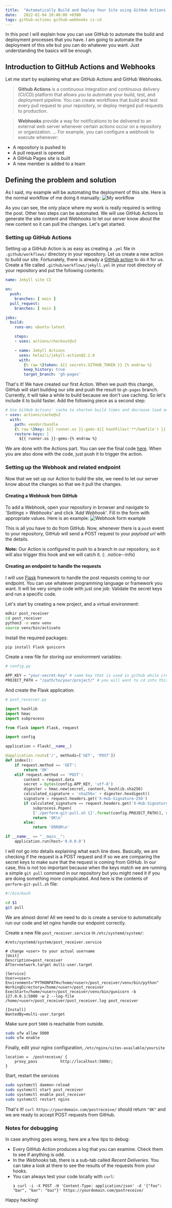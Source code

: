 ```yaml
---
title:  "Automatically Build and Deploy Your Site using GitHub Actions and Webhooks"
date:   2022-01-04 20:40:00 +0300
tags: github-actions github-webhooks ci-cd
---
```

In this post I will explain how you can use GitHub to automate the build and deployment processes that you have. I am going to automate the deployment of this site but you can do whatever you want. Just understanding the basics will be enough. 


## Introduction to GitHub Actions and Webhooks
Let me start by explaining what are GitHub Actions and GitHub Webhooks. 

> **Github Actions** is a continuous integration and continuous delivery (CI/CD) platform that allows you to automate your build, test, and deployment pipeline. You can create workflows that build and test every pull request to your repository, or deploy merged pull requests to production.

> **Webhooks** provide a way for notifications to be delivered to an external web server whenever certain actions occur on a repository or organization. ... For example, you can configure a webhook to execute whenever:
   - A repository is pushed to
   - A pull request is opened
   - A GitHub Pages site is built
   - A new member is added to a team


## Defining the problem and solution
As I said, my example will be automating the deployment of this site. Here is the normal workflow of me doing it manually:
![My workflow](/assets/images/gh-actions-and-webhooks/workflow.png) 

As you can see, the only place where my work is really required is writing the post. Other two steps can be automated. We will use GitHub Actions to generate the site content and Webhooks to let our server know about the new content so it can pull the changes. Let's get started. 

### Setting up GitHub Actions
Setting up a GitHub Action is as easy as creating a `.yml` file in `.github/workflows/` directory in your repository. Let us create a new action to build our site. Fortunately, there is already a [GitHub action](https://github.com/marketplace/actions/jekyll-actions) to do it for us. Create a file called `.github/workflows/jekyll.yml` in your root directory of your repository and put the following contents:
```yaml
name: Jekyll site CI

on:
  push:
    branches: [ main ]
  pull_request:
    branches: [ main ]

jobs:
  build:
    runs-on: ubuntu-latest

    steps:
    - uses: actions/checkout@v2

    - name: Jekyll Actions
      uses: helaili/jekyll-action@2.2.0
      with:
        {% raw %}token: ${{ secrets.GITHUB_TOKEN }} {% endraw %}
        keep_history: true
        target_branch: 'gh-pages'
```
That's it! We have created our first Action. When we push this change, GitHub will start building our site and push the result to `gh-pages` branch. Currently, it will take a while to build because we don't use caching. So let's include it to build faster. Add the following piece as a second step: 
```yaml
# Use GitHub Actions' cache to shorten build times and decrease load on servers
- uses: actions/cache@v2
  with:
    path: vendor/bundle
    {% raw %}key: ${{ runner.os }}-gems-${{ hashFiles('**/Gemfile') }}
    restore-keys: |
      ${{ runner.os }}-gems-{% endraw %}
```
We are done with the Actions part. You can see the final code [here](https://github.com/Asocia/sahinakkayadotdev/blob/main/.github/workflows/jekyll.yml). When you are also done with the code, just push it to trigger the action.

### Setting up the Webhook and related endpoint
Now that we set up our Action to build the site, we need to let our server know about the changes so that we it pull the changes. 


#### Creating a Webhook from GitHub

To add a Webhook, open your repository in browser and navigate to *'Settings > Webhooks'* and click *'Add Webhook'*. Fill in the form with appropriate values. Here is an example:
![Webhook form example](/assets/images/gh-actions-and-webhooks/add-webhook.png)

This is all you have to do from GitHub. Now, whenever there is a *`push`* event to your repository, GitHub will send a POST request to your *payload url* with the details. 

**Note:** Our Action is configured to push to a branch in our repository, so it will also trigger this hook and we will catch it.
{: .notice--info}

#### Creating an endpoint to handle the requests
I will use [Flask](https://flask.palletsprojects.com/en/2.0.x/) framework to handle the post requests coming to our endpoint. You can use whatever programming language or framework you want. It will be very simple code with just one job: Validate the secret keys and run a specific code.

Let's start by creating a new project, and a virtual environment:
```bash
mdkir post_receiver
cd post_receiver
python3 -m venv venv
source venv/bin/activate
```
Install the required packages:
```bash
pip install Flask gunicorn
```
Create a new file for storing our environment variables:
```python
# config.py

APP_KEY = "your-secret-key" # same key that is used in github while creating the webhook
PROJECT_PATH = "/path/to/your/project/" # you will want to cd into this path and perform commands such as git pull etc.
```

And create the Flask application:
```python
# post_receiver.py

import hashlib
import hmac
import subprocess

from flask import Flask, request

import config

application = Flask(__name__)

@application.route('/', methods=['GET', 'POST'])
def index():
    if request.method == 'GET':
        return 'OK'
    elif request.method == 'POST':
        content = request.data
        secret = bytes(config.APP_KEY, 'utf-8')
        digester = hmac.new(secret, content, hashlib.sha256)
        calculated_signature = 'sha256=' + digester.hexdigest()
        signature = request.headers.get('X-Hub-Signature-256')
        if calculated_signature == request.headers.get('X-Hub-Signature-256'):
            subprocess.Popen(
            ['./perform-git-pull.sh {}'.format(config.PROJECT_PATH)], shell = True)
            return 'OK\n'
        else:
            return 'ERROR\n'

if __name__ == "__main__":
    application.run(host='0.0.0.0')
```
I will not go into details explaining what each line does. Basically, we are checking if the request is a POST request and if so we are comparing the secret keys to make sure that the request is coming from GitHub. In our case, this is not too important because when the keys match we are running a simple `git pull` command in our repository but you might need it if you are doing something more complicated. And here is the contents of `perform-git-pull.sh` file:
```bash
#!/bin/bash

cd $1
git pull
```
We are almost done! All we need to do is create a service to automatically run our code and let nginx handle our endpoint correctly.

Create a new file `post_receiver.service` in `/etc/systemd/system/`:
```
#/etc/systemd/system/post_receiver.service

# change <user> to your actual username
[Unit]
Description=post_receiver
After=network.target multi-user.target

[Service]
User=<user>
Environment="PYTHONPATH=/home/<user>/post_receiver/venv/bin/python"
WorkingDirectory=/home/<user>/post_receiver
ExecStart=/home/<user>/post_receiver/venv/bin/gunicorn -b 127.0.0.1:5000 -w 2 --log-file /home/<user>/post_receiver/post_receiver.log post_receiver

[Install]
WantedBy=multi-user.target
```

Make sure port `5000` is reachable from outside.
```bash
sudo ufw allow 5000
sudo ufw enable
```

Finally, edit your nginx configuration, `/etc/nginx/sites-available/yoursite`
```
location =  /postreceive/ {
    proxy_pass          http://localhost:5000/;
}
```

Start, restart the services
```bash
sudo systemctl daemon-reload
sudo systemctl start post_receiver
sudo systemctl enable post_receiver
sudo systemctl restart nginx
```

That's it! `curl https://yourdomain.com/postreceive/` should return `"OK"` and we are ready to accept POST requests from GitHub. 


### Notes for debugging
In case anything goes wrong, here are a few tips to debug:
- Every GitHub Action produces a log that you can examine. Check them to see if anything is odd.
- In the *Webhooks* tab, there is a sub-tab called *Recent Deliveries*. You can take a look at there to see the results of the requests from your hooks.
- You can always test your code locally with `curl`:
  ```
  ❯ curl -i -X POST -H 'Content-Type: application/json' -d '{"foo": "bar", "bar": "baz"}' https://yourdomain.com/postreceive/
  ```

Happy hacking!


